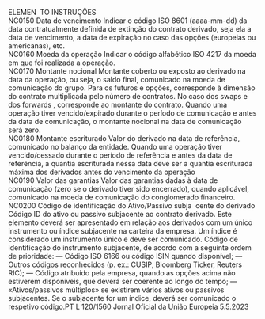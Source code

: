  
ELEMEN ­
TO  INSTRUÇÕES  
NC0150  Data de vencimento  Indicar o código ISO 8601 (aaaa-mm-dd) da data contratualmente definida de extinção do 
contrato derivado, seja ela a data de vencimento, a data de expiração no caso das opções 
(europeias ou americanas), etc.  
NC0160  Moeda da operação  Indicar o código alfabético ISO 4217 da moeda em que foi realizada a operação.  
NC0170  Montante nocional  Montante coberto ou exposto ao derivado na data da operação, ou seja, o saldo final, 
comunicado na moeda de comunicação do grupo. 
Para os futuros e opções, corresponde à dimensão do contrato multiplicada pelo número de 
contratos. No caso dos  swaps  e dos  forwards , corresponde ao montante do contrato. Quando 
uma operação tiver vencido/expirado durante o período de comunicação e antes da data de 
comunicação, o montante nocional na data de comunicação será zero.  
NC0180  Montante escriturado  Valor do derivado na data de referência, comunicado no balanço da entidade. 
Quando uma operação tiver vencido/cessado durante o período de referência e antes da data 
de referência, a quantia escriturada nessa data deve ser a quantia escriturada máxima dos 
derivados antes do vencimento da operação  
NC0190  Valor das garantias  Valor das garantias dadas à data de comunicação (zero se o derivado tiver sido encerrado), 
quando aplicável, comunicado na moeda de comunicação do conglomerado financeiro.  
NC0200  Código de identificação 
do Ativo/Passivo subja ­
cente do derivado  Código ID do ativo ou passivo subjacente ao contrato derivado. Este elemento deverá ser 
apresentado em relação aos derivados com um único instrumento ou índice subjacente na 
carteira da empresa. 
Um índice é considerado um instrumento único e deve ser comunicado. 
Código de identificação do instrumento subjacente, de acordo com a seguinte ordem de 
prioridade: 
— Código ISO 6166 ou código ISIN quando disponível; 
— Outros códigos reconhecidos (p. ex.: CUSIP, Bloomberg Ticker, Reuters RIC); 
— Código atribuído pela empresa, quando as opções acima não estiverem disponíveis, que 
deverá ser coerente ao longo do tempo; 
— «Ativos/passivos múltiplos» se existirem vários ativos ou passivos subjacentes. 
Se o subjacente for um índice, deverá ser comunicado o respetivo código.PT  L 120/1560 Jornal Oficial da União Europeia 5.5.2023